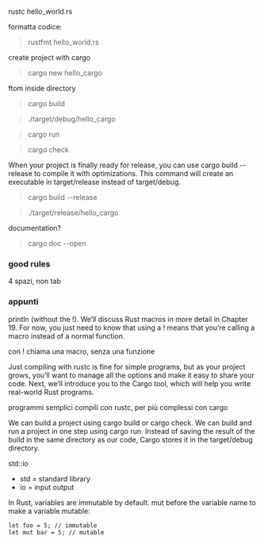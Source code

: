 rustc hello_world.rs

formatta codice:

> rustfmt hello_world.rs

 create project with cargo

> cargo new hello_cargo

ftom inside directory 

> cargo build

> ./target/debug/hello_cargo 

> cargo run

> cargo check

When your project is finally ready for release, you can use cargo build --release to compile it with optimizations. This command will create an executable in target/release instead of target/debug.

> cargo build --release

> ./target/release/hello_cargo


documentation?
> cargo doc --open

### good rules
4 spazi, non tab


### appunti
println (without the !). We’ll discuss Rust macros in more detail in Chapter 19. For now, you just need to know that using a ! means that you’re calling a macro instead of a normal function.

con ! chiama una macro, senza una funzione

Just compiling with rustc is fine for simple programs, but as your project grows, you’ll want to manage all the options and make it easy to share your code. Next, we’ll introduce you to the Cargo tool, which will help you write real-world Rust programs.

programmi semplici compili con rustc, per più complessi con cargo

We can build a project using cargo build or cargo check.
We can build and run a project in one step using cargo run.
Instead of saving the result of the build in the same directory as our code, Cargo stores it in the target/debug directory.

std::io
- std = standard library
- io = input output

In Rust, variables are immutable by default.
mut before the variable name to make a variable mutable:

```
let foo = 5; // immutable
let mut bar = 5; // mutable
```

